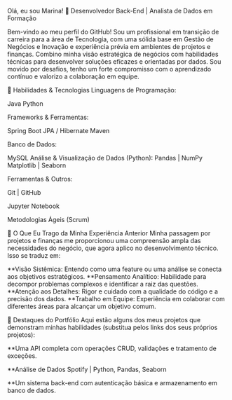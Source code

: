 Olá, eu sou Marina! 👋
Desenvolvedor Back-End | Analista de Dados em Formação

Bem-vindo ao meu perfil do GitHub! Sou um profissional em transição de carreira para a área de Tecnologia, com uma sólida base em Gestão de Negócios e Inovação e experiência prévia em ambientes de projetos e finanças.
Combino minha visão estratégica de negócios com habilidades técnicas para desenvolver soluções eficazes e orientadas por dados. Sou movido por desafios, tenho um forte compromisso com o aprendizado contínuo e valorizo a colaboração em equipe.

🚀 Habilidades & Tecnologias
Linguagens de Programação:

Java
Python

Frameworks & Ferramentas:

Spring Boot
JPA / Hibernate
Maven

Banco de Dados:

MySQL
Análise & Visualização de Dados (Python):
Pandas | NumPy
Matplotlib | Seaborn

Ferramentas & Outros:

Git | GitHub

Jupyter Notebook

Metodologias Ágeis (Scrum)

💼 O Que Eu Trago da Minha Experiência Anterior
Minha passagem por projetos e finanças me proporcionou uma compreensão ampla das necessidades do negócio, que agora aplico no desenvolvimento técnico. Isso se traduz em:

**Visão Sistêmica: Entendo como uma feature ou uma análise se conecta aos objetivos estratégicos.
**Pensamento Analítico: Habilidade para decompor problemas complexos e identificar a raiz das questões.
**Atenção aos Detalhes: Rigor e cuidado com a qualidade do código e a precisão dos dados.
**Trabalho em Equipe: Experiência em colaborar com diferentes áreas para alcançar um objetivo comum.

📂 Destaques do Portfólio
Aqui estão alguns dos meus projetos que demonstram minhas habilidades (substitua pelos links dos seus próprios projetos):

**Uma API completa com operações CRUD, validações e tratamento de exceções.

**Análise de Dados Spotify | Python, Pandas, Seaborn

**Um sistema back-end com autenticação básica e armazenamento em banco de dados.
